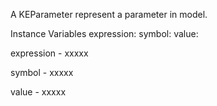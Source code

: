 A KEParameter represent a parameter in model.

Instance Variables
	expression:		<Object>
	symbol:		<Object>
	value:		<Object>

expression
	- xxxxx

symbol
	- xxxxx

value
	- xxxxx

